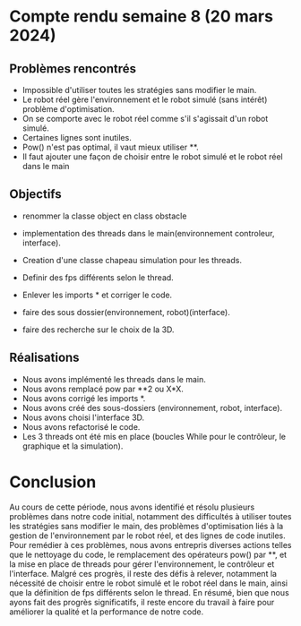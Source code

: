 # Compte rendu semaine 8 (20 mars 2024)

## Problèmes rencontrés

- Impossible d'utiliser toutes les stratégies sans modifier le main.
- Le robot réel gère l'environnement et le robot simulé (sans intérêt) problème d'optimisation.
- On se comporte avec le robot réel comme s'il s'agissait d'un robot simulé.
- Certaines lignes sont inutiles.
- Pow() n'est pas optimal, il vaut mieux utiliser **.
- Il faut ajouter une façon de choisir entre le robot simulé et le robot réel dans le main
## Objectifs

- renommer la classe object en class obstacle

- implementation des threads dans le main(environnement controleur, interface).

- Creation d'une classe chapeau simulation pour les threads.

- Definir des fps différents selon le thread.

- Enlever les imports * et corriger le code.

- faire des sous dossier(environnement, robot)(interface).

- faire des recherche sur le choix de la 3D.

## Réalisations

- Nous avons implémenté les threads dans le main.
- Nous avons remplacé pow par **2 ou X*X.
- Nous avons corrigé les imports *.
- Nous avons créé des sous-dossiers (environnement, robot, interface).
- Nous avons choisi l'interface 3D.
- Nous avons refactorisé le code.
- Les 3 threads ont été mis en place (boucles While pour le contrôleur, le graphique et la simulation).


# Conclusion
Au cours de cette période, nous avons identifié et résolu plusieurs problèmes dans notre code initial, notamment des difficultés à utiliser toutes les stratégies sans modifier le main, des problèmes d'optimisation liés à la gestion de l'environnement par le robot réel, et des lignes de code inutiles. Pour remédier à ces problèmes, nous avons entrepris diverses actions telles que le nettoyage du code, le remplacement des opérateurs pow() par **, et la mise en place de threads pour gérer l'environnement, le contrôleur et l'interface. Malgré ces progrès, il reste des défis à relever, notamment la nécessité de choisir entre le robot simulé et le robot réel dans le main, ainsi que la définition de fps différents selon le thread. En résumé, bien que nous ayons fait des progrès significatifs, il reste encore du travail à faire pour améliorer la qualité et la performance de notre code.